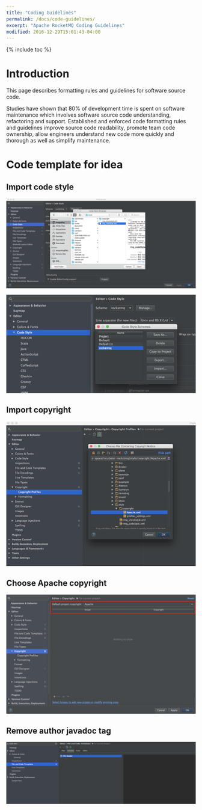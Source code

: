 ```yaml
---
title: "Coding Guidelines"
permalink: /docs/code-guidelines/
excerpt: "Apache RocketMQ Coding Guidelines"
modified: 2016-12-29T15:01:43-04:00
---
```


{% include toc %}

# Introduction
This page describes formatting rules and guidelines for software source code.

Studies have shown that 80% of development time is spent on software maintenance which involves software source code understanding, refactoring and support. Established and enforced code formatting rules and guidelines improve source code readability, promote team code ownership, allow engineers understand new code more quickly and thorough as well as simplify maintenance.

# Code template for idea
## Import code style 
![codestyle](/assets/images/code_guidelines/codestyle-pre.png)

![codestyle](/assets/images/code_guidelines/codestyle.png)

## Import copyright
![copyright](/assets/images/code_guidelines/copyright.png)

## Choose Apache copyright
![copyright-choose](/assets/images/code_guidelines/copyright-choose.png)

## Remove author javadoc tag
![author-javadoc-tag](/assets/images/code_guidelines/author-tag.png)


